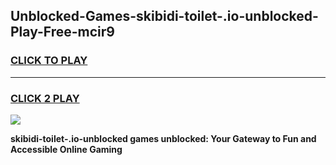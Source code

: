
## Unblocked-Games-skibidi-toilet-.io-unblocked-Play-Free-mcir9
<h3>
<a href="https://premium76.site?title=skibidi-toilet-.io-unblocked&ref=19M">CLICK TO PLAY</a></h3>
<hr>

<h3>
<a href="https://premium76.site?title=skibidi-toilet-.io-unblocked&ref=19M">CLICK 2 PLAY</a>
  
</h3>

<a href="https://premium76.site?title=skibidi-toilet-.io-unblocked&ref=19M"><img src="https://clearcache.store/games.png"></a>


**skibidi-toilet-.io-unblocked games unblocked: Your Gateway to Fun and Accessible Online Gaming**
